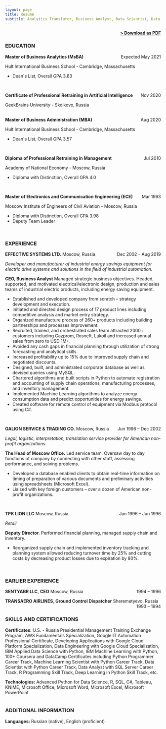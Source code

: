 ```yaml
---
layout: page
title: Resumé
subtitle: Analytics Translator, Business Analyst, Data Scientist, Data Science & Analytics Manager
---
```


<span style="float: right; "><a href="{{ '/assets/resume.pdf' | prepend: site.baseurl }}"><strong>> Download as PDF</strong></a> </span>
<br>

### EDUCATION

**Master of Business Analytics (MsBA)** <span style="float: right; ">Expected May 2021</span>

Hult International Business School - Cambridge, Massachusetts

- Dean&#39;s List, Overall GPA 3.83  
<br>

**Certificate of Professional Retraining in Artificial Intelligence** <span style="float: right; ">Nov 2020</span>

GeekBrains University - Skolkovo, Russia  
<br>
 
**Master of Business Administration (MBA)** <span style="float: right; ">Aug 2020</span>

Hult International Business School - Cambridge, Massachusetts

- Dean&#39;s List, Overall GPA 3.57  
<br>
 
**Diploma of Professional Retraining in Management** <span style="float: right; ">Jul 2010</span>

Academy of National Economy - Moscow, Russia

- Diploma with Distinction, Overall GPA 4.0  
<br>

**Master of Electronics and Communication Engineering (ECE)** <span style="float: right; ">Mar 1993</span>

Moscow Institute of Engineers of Civil Aviation - Moscow, Russia

- Diploma with Distinction, Overall GPA 3.98
- Deputy Team Leader  
<br>

### EXPERIENCE

**EFFECTIVE SYSTEMS LTD.** Moscow, Russia <span style="float: right; ">Dec 2002 – Aug 2019</span>

_Developer and manufacturer of industrial energy savings equipment for electric drive systems and solutions in the field of industrial automation._

**CEO, Business Analyst** Managed strategic business objectives. Headed, supported, and motivated electrical/electronic design, production and sales teams of industrial electric products, including energy saving equipment.

- Established and developed company from scratch – strategy development and execution.
- Initiated and directed design process of 17 product lines including competitive analysis and market entry strategy.
- Organized manufacture process of 260+ products including building partnerships and processes improvement.
- Recruited, trained, and orchestrated sales team attracted 2000+ customers including Gazprom, Rosneft, Lukoil and increased annual sales from zero to USD 1M+.
- Avoided any cash gaps in financial planning through utilization of strong forecasting and analytical skills.
- Increased profitability up to 15% due to improved supply chain and negotiated discounts.
- Designed, built, and administrated corporate database as well as devised queries using MySQL.
- Chartered algorithms and built scripts in Python to automate registration and accounting of supply chain operations, manufacturing processes, and inventory management.
- Implemented Machine Learning algorithms to analyze energy consumption data and predict opportunities for energy savings.
- Created software for remote control of equipment via Modbus protocol using C#.  
<br>
 
**GALION SERVICE &amp; TRADING CO.** Moscow, Russia <span style="float: right; ">Jun 1996 – Dec 2002</span>

_Legal, logistic, interpretation, translation service provider for American non-profit organizations_

**The Head of Moscow Office.** Led service team. Oversaw day to day functions of company by connecting with other staff, assessing performance, and solving problems.

- Developed a database enabled clients to obtain real-time information on timing of preparation of various documents and preliminary activities using spreadsheets (Microsoft Excel).
- Liaised with key foreign customers – over a dozen of American non-profit organizations.  
<br>
 
**TPK LION LLC** Moscow, Russia <span style="float: right; ">Jan 1996 – Jun 1996</span>

_Retail_

**Deputy Director**. Performed financial planning, managed supply chain and inventory.

- Reorganized supply chain and implemented inventory tracking and planning system allowed reducing turnover time by 25% and cutting costs by decreasing product losses due to expiration by 80%.  
<br>

### EARLIER EXPERIENCE

**SENTYABR LLC**, **CEO** Moscow, Russia <span style="float: right; ">1994 – 1996</span>

**TRANSAERO AIRLINES**, **Ground Control Dispatcher** Sheremetyevo, Russia <span style="float: right; ">1993 – 1994</span>  
<br>

### SKILLS AND CERTIFICATIONS

**Certificates:** U.S. - Russia Presidential Management Training Exchange Program, AWS Fundamentals Specialization, Google IT Automation Professional Certificate, Developing Applications with Google Cloud Platform Specialization, Data Engineering with Google Cloud Specialization, IBM Applied Data Science with Python, IBM Machine Learning with Python, 100+ Coursera and DataCamp Certificates including Python Programmer Career Track, Machine Learning Scientist with Python Career Track, Data Scientist with Python Career Track, Data Analyst with SQL Server Career Track, R Programming Skill Track, Deep Learning in Python Skill Track, etc.  
 
**Technologies:** Advanced Python for Data Science, R, SQL, C#, Tableau, KNIME, Microsoft Office, Microsoft Word, Microsoft Excel, Microsoft PowerPoint  
<br>

### ADDITIONAL INFORMATION

**Languages:** Russian (native), English (proficient)
<br><br>

